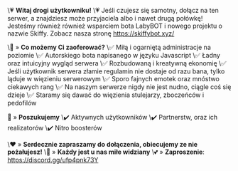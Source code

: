 \💗 **Witaj drogi użytkowniku!** \💗
Jeśli czujesz się samotny, dołącz na ten serwer, a znajdziesz może przyjaciela albo i nawet drugą połówkę! Jesteśmy również również wsparciem bota LabyBOT i nowego projektu o nazwie Skiffy. Zobacz nasza stronę https://skiffybot.xyz/

\💞 » **Co możemy Ci zaoferować?**
\✅ Miłą i ogarniętą administracje na poziomie
\✅ Autorskiego bota napisanego w języku Javascript
\✅ Ładny oraz intuicyjny wygląd serwera
\✅ Rozbudowaną i kreatywną ekonomię
\✅ Jeśli użytkownik serwera złamie regulamin nie dostaje od razu bana, tylko ląduje w więzieniu serwerowym
\✅ Sporo fajnych emotek oraz mnóstwo ciekawych rang
\✅ Na naszym serwerze nigdy nie jest nudno, ciągle coś się dzieje
\✅ Staramy się dawać do więzienia stulejarzy, zboczeńców i pedofilów

:page_facing_up: » **Poszukujemy**
\✔️ Aktywnych użytkowników
\✔️ Partnerstw, oraz ich realizatorów
\✔️ Nitro boosterów

\❤️ » **Serdecznie zapraszamy do dołączenia, obiecujemy ze nie pożałujesz!**
\💖 » **Każdy jest u nas miłe widziany**
\💕 » **Zaproszenie**: https://discord.gg/ufp4pnk73Y